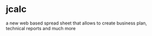 # jcalc
a new web based spread sheet that allows to create business plan, technical reports and much more
